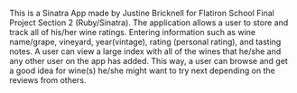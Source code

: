 This is a Sinatra App made by Justine Bricknell for Flatiron School Final Project Section 2 (Ruby/Sinatra). The application allows a user to store and track all of his/her wine ratings. Entering information such as wine name/grape, vineyard, year(vintage), rating (personal rating), and tasting notes. A user can view a large index with all of the wines that he/she and any other user on the app has added. This way, a user can browse and get a good idea for wine(s) he/she might want to try next depending on the reviews from others.
